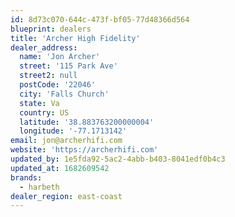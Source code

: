 ```yaml
---
id: 8d73c070-644c-473f-bf05-77d48366d564
blueprint: dealers
title: 'Archer High Fidelity'
dealer_address:
  name: 'Jon Archer'
  street: '115 Park Ave'
  street2: null
  postCode: '22046'
  city: 'Falls Church'
  state: Va
  country: US
  latitude: '38.883763200000004'
  longitude: '-77.1713142'
email: jon@archerhifi.com
website: 'https://archerhifi.com'
updated_by: 1e5fda92-5ac2-4abb-b403-8041edf0b4c3
updated_at: 1682609542
brands:
  - harbeth
dealer_region: east-coast
---
```

